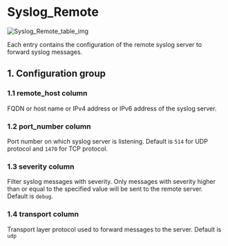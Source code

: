 # Syslog_Remote

![Syslog_Remote_table_img](http://www.plantuml.com/plantuml/img/SoWkIImgAStDuIf8JCvEJ4zLK0hApozH24bCoaajLbAevb80WkISnE9YXU3AufBKN0KR6mMD49sSpFICalIYrDGyJGKxEwvQBYwuefpyzFYWrDpyabJiQhcW1kdgsg4gv-9oICrB0Ja6)

Each entry contains the configuration of the remote syslog server to forward
syslog messages.

## 1. Configuration group

### 1.1 remote_host column

FQDN or host name or IPv4 address or IPv6 address of the syslog server.

### 1.2 port_number column

Port number on which syslog server is listening. Default is `514` for UDP
protocol and `1470` for TCP protocol.

### 1.3 severity column

Filter syslog messages with severity.  Only messages with severity higher than
or equal to the specified value will be sent to the remote server. Default is
`debug`.

### 1.4 transport column

Transport layer protocol used to forward messages to the server. Default is
`udp`

